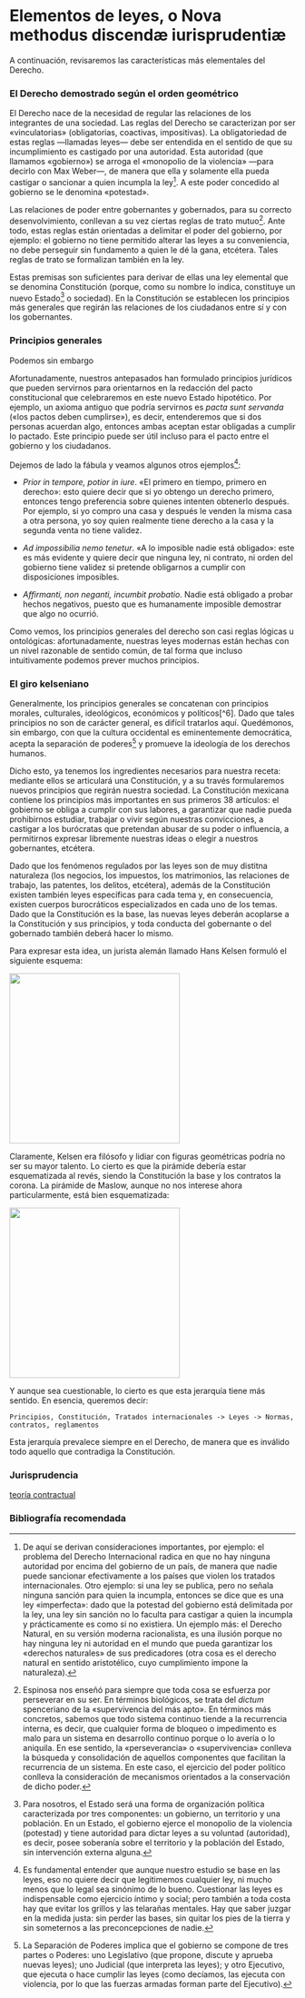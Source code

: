 # Elementos de leyes, o Nova methodus discendæ iurisprudentiæ
A continuación, revisaremos las características más elementales del Derecho.

### El Derecho demostrado según el orden geométrico
El Derecho nace de la necesidad de regular las relaciones de los integrantes de una sociedad. Las reglas del Derecho se caracterizan por ser «vinculatorias» (obligatorias, coactivas, impositivas). La obligatoriedad de estas reglas —llamadas leyes— debe ser entendida en el sentido de que su incumplimiento es castigado por una autoridad. Esta autoridad (que llamamos «gobierno») se arroga el «monopolio de la violencia» —para decirlo con Max Weber—, de manera que ella y solamente ella pueda castigar o sancionar a quien incumpla la ley[^1]. A este poder concedido al gobierno se le denomina «potestad».

Las relaciones de poder entre gobernantes y gobernados, para su correcto desenvolvimiento, conllevan a su vez ciertas reglas de trato mutuo[^2]. Ante todo, estas reglas están orientadas a delimitar el poder del gobierno, por ejemplo: el gobierno no tiene permitido alterar las leyes a su conveniencia, no debe perseguir sin fundamento a quien le dé la gana, etcétera. Tales reglas de trato se formalizan también en la ley.

Estas premisas son suficientes para derivar de ellas una ley elemental que se denomina Constitución (porque, como su nombre lo indica, constituye un nuevo Estado[^3] o sociedad). En la Constitución se establecen los principios más generales que regirán las relaciones de los ciudadanos entre sí y con los gobernantes.

### Principios generales
Podemos sin embargo

Afortunadamente, nuestros antepasados han formulado principios jurídicos que pueden servirnos para orientarnos en la redacción del pacto constitucional que celebraremos en este nuevo Estado hipotético. Por ejemplo, un axioma antiguo que podría servirnos es *pacta sunt servanda* («los pactos deben cumplirse»), es decir, entenderemos que si dos personas acuerdan algo, entonces ambas aceptan estar obligadas a cumplir lo pactado. Este principio puede ser útil incluso para el pacto entre el gobierno y los ciudadanos.

Dejemos de lado la fábula y veamos algunos otros ejemplos[^5]:

- *Prior in tempore, potior in iure*. «El primero en tiempo, primero en derecho»: esto quiere decir que si yo obtengo un derecho primero, entonces tengo preferencia sobre quienes intenten obtenerlo después. Por ejemplo, si yo compro una casa y después le venden la misma casa a otra persona, yo soy quien realmente tiene derecho a la casa y la segunda venta no tiene validez.

- *Ad impossibilia nemo tenetur*. «A lo imposible nadie está obligado»: este es más evidente y quiere decir que ninguna ley, ni contrato, ni orden del gobierno tiene validez si pretende obligarnos a cumplir con disposiciones imposibles.

- *Affirmanti, non neganti, incumbit probatio*. Nadie está obligado a probar hechos negativos, puesto que es humanamente imposible demostrar que algo no ocurrió.

Como vemos, los principios generales del derecho son casi reglas lógicas u ontológicas: afortunadamente, nuestras leyes modernas están hechas con un nivel razonable de sentido común, de tal forma que incluso intuitivamente podemos prever muchos principios.


### El giro kelseniano

Generalmente, los principios generales se concatenan con principios morales, culturales, ideológicos, económicos y políticos[^6]. Dado que tales principios no son de carácter general, es difícil tratarlos aquí. Quedémonos, sin embargo, con que la cultura occidental es eminentemente democrática, acepta la separación de poderes[^7] y promueve la ideología de los derechos humanos.

Dicho esto, ya tenemos los ingredientes necesarios para nuestra receta: mediante ellos se articulará una Constitución, y a su través formularemos nuevos principios que regirán nuestra sociedad. La Constitución mexicana contiene los principios más importantes en sus primeros 38 artículos: el gobierno se obliga a cumplir con sus labores, a garantizar que nadie pueda prohibirnos estudiar, trabajar o vivir según nuestras convicciones, a castigar a los burócratas que pretendan abusar de su poder o influencia, a permitirnos expresar libremente nuestras ideas o elegir a nuestros gobernantes, etcétera.

Dado que los fenómenos regulados por las leyes son de muy distitna naturaleza (los negocios, los impuestos, los matrimonios, las relaciones de trabajo, las patentes, los delitos, etcétera), además de la Constitución existen también leyes específicas para cada tema y, en consecuencia, existen cuerpos burocráticos especializados en cada uno de los temas. Dado que la Constitución es la base, las nuevas leyes deberán acoplarse a la Constitución y sus principios, y toda conducta del gobernante o del gobernado también deberá hacer lo mismo.

Para expresar esta idea, un jurista alemán llamado Hans Kelsen formuló el siguiente esquema:

<img src="https://www.lifeder.com/wp-content/uploads/2018/10/piramide-de-kelsen-1.jpg" height=300>

Claramente, Kelsen era filósofo y lidiar con figuras geométricas podría no ser su mayor talento. Lo cierto es que la pirámide debería estar esquematizada al revés, siendo la Constitución la base y los contratos la corona. La pirámide de Maslow, aunque no nos interese ahora particularmente, está bien esquematizada:

<img src="https://upload.wikimedia.org/wikipedia/commons/7/76/Pirámide_de_Maslow.svg" height=300>

Y aunque sea cuestionable, lo cierto es que esta jerarquía tiene más sentido. En esencia, queremos decir:

```
Principios, Constitución, Tratados internacionales -> Leyes -> Normas, contratos, reglamentos
```
Esta jerarquía prevalece siempre en el Derecho, de manera que es inválido todo aquello que contradiga la Constitución.

### Jurisprudencia

[teoría contractual](https://www.scjn.gob.mx/sites/default/files/listas/documento_dos/2019-08/ADR-6806-2018-190829.pdf)


### Bibliografía recomendada


[^1]: De aquí se derivan consideraciones importantes, por ejemplo: el problema del Derecho Internacional radica en que no hay ninguna autoridad por encima del gobierno de un país, de manera que nadie puede sancionar efectivamente a los países que violen los tratados internacionales. Otro ejemplo: si una ley se publica, pero no señala ninguna sanción para quien la incumpla, entonces se dice que es una ley «imperfecta»: dado que la potestad del gobierno está delimitada por la ley, una ley sin sanción no lo faculta para castigar a quien la incumpla y prácticamente es como si no existiera. Un ejemplo más: el Derecho Natural, en su versión moderna racionalista, es una ilusión porque no hay ninguna ley ni autoridad en el mundo que pueda garantizar los «derechos naturales» de sus predicadores (otra cosa es el derecho natural en sentido aristotélico, cuyo cumplimiento impone la naturaleza).

[^2]: Espinosa nos enseñó para siempre que toda cosa se esfuerza por perseverar en su ser. En términos biológicos, se trata del *dictum* spenceriano de la «supervivencia del más apto». En términos más concretos, sabemos que todo sistema continuo tiende a la recurrencia interna, es decir, que cualquier forma de bloqueo o impedimento es malo para un sistema en desarrollo continuo porque o lo avería o lo aniquila. En ese sentido, la «perseverancia» o «supervivencia» conlleva la búsqueda y consolidación de aquellos componentes que facilitan la recurrencia de un sistema. En este caso, el ejercicio del poder político conlleva la consideración de mecanismos orientados a la conservación de dicho poder.

[^3]: Para nosotros, el Estado será una forma de organización política caracterizada por tres componentes: un gobierno, un territorio y una población. En un Estado, el gobierno ejerce el monopolio de la violencia (potestad) y tiene autoridad para dictar leyes a su voluntad (autoridad), es decir, posee soberanía sobre el territorio y la población del Estado, sin intervención externa alguna.

[^4]: Véase esta pequeña colección de aforismos del [*Diccionario panhispánico del español jurídico*](https://dpej.rae.es/docs/máximas-aforismos-latinos-dpej.pdf).

[^5]: Es fundamental entender que aunque nuestro estudio se base en las leyes, eso no quiere decir que legitimemos cualquier ley, ni mucho menos que lo legal sea sinónimo de lo bueno. Cuestionar las leyes es indispensable como ejercicio íntimo y social; pero también a toda costa hay que evitar los grillos y las telarañas mentales. Hay que saber juzgar en la medida justa: sin perder las bases, sin quitar los pies de la tierra y sin someternos a las preconcepciones de nadie.

[^7]: La Separación de Poderes implica que el gobierno se compone de tres partes o Poderes: uno Legislativo (que propone, discute y aprueba nuevas leyes); uno Judicial (que interpreta las leyes); y otro Ejecutivo, que ejecuta o hace cumplir las leyes (como decíamos, las ejecuta con violencia, por lo que las fuerzas armadas forman parte del Ejecutivo).
